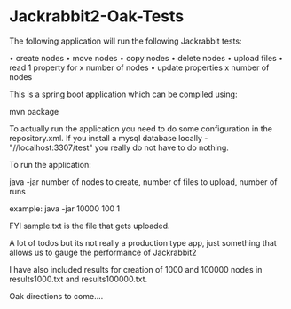 # Jackrabbit2-Oak-Tests
The following application will run the following Jackrabbit tests:

• create nodes 
• move nodes 
• copy nodes 
• delete nodes 
• upload files 
• read 1 property for x number of nodes 
• update properties x number of nodes

This is a spring boot application which can be compiled using:

mvn package

To actually run the application you need to do some configuration in the repository.xml. If you install a mysql database locally - "//localhost:3307/test" you really do not have to do nothing.

To run the application:

java -jar number of nodes to create, number of files to upload, number of runs

example: java -jar 10000 100 1

FYI sample.txt is the file that gets uploaded.

A lot of todos but its not really a production type app, just something that allows us to gauge the performance of Jackrabbit2

I have also included results for creation of 1000 and 100000 nodes in results1000.txt and results100000.txt.

Oak directions to come....

